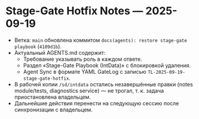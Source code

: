 # Stage-Gate Hotfix Notes — 2025-09-19

- Ветка: `main` обновлена коммитом `docs(agents): restore stage-gate playbook` (`4109d1b`).
- Актуальный AGENTS.md содержит:
  - Требование указывать роль в каждом ответе.
  - Раздел «Stage-Gate Playbook (IntData)» с блокировкой удаления.
  - Agent Sync в формате YAML GateLog с записью `TL-2025-09-19-stage-gate-hotfix`.
- В рабочей копии `/sd/intdata` остались незавершённые правки (notes module/tests, diagnostics service) — не трогал, т. к. задача приостановлена владельцем.
- Дальнейшие действия перенести на следующую сессию после синхронизации с владельцем.

